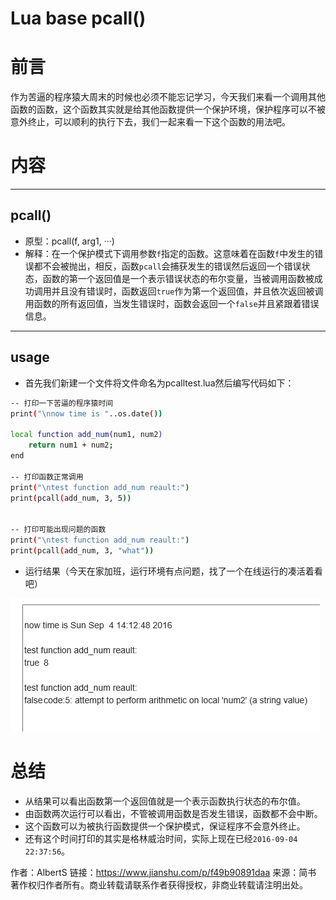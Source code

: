 # Lua base pcall()

# 前言

作为苦逼的程序猿大周末的时候也必须不能忘记学习，今天我们来看一个调用其他函数的函数，这个函数其实就是给其他函数提供一个保护环境，保护程序可以不被意外终止，可以顺利的执行下去，我们一起来看一下这个函数的用法吧。

# 内容

------

## pcall()

- 原型：pcall(f, arg1, ···)
- 解释：在一个保护模式下调用参数`f`指定的函数。这意味着在函数`f`中发生的错误都不会被抛出，相反，函数`pcall`会捕获发生的错误然后返回一个错误状态，函数的第一个返回值是一个表示错误状态的布尔变量，当被调用函数被成功调用并且没有错误时，函数返回`true`作为第一个返回值，并且依次返回被调用函数的所有返回值，当发生错误时，函数会返回一个`false`并且紧跟着错误信息。

------

## usage

- 首先我们新建一个文件将文件命名为pcalltest.lua然后编写代码如下：

```bash
-- 打印一下苦逼的程序猿时间
print("\nnow time is "..os.date())

local function add_num(num1, num2)
    return num1 + num2;
end

-- 打印函数正常调用
print("\ntest function add_num reault:")
print(pcall(add_num, 3, 5))


-- 打印可能出现问题的函数
print("\ntest function add_num reault:")
print(pcall(add_num, 3, "what"))
```

- 运行结果（今天在家加班，运行环境有点问题，找了一个在线运行的凑活着看吧）

![img](image-202006261135/2133677-f8bbac09f0805ffb.webp)

# 总结

- 从结果可以看出函数第一个返回值就是一个表示函数执行状态的布尔值。
- 由函数两次运行可以看出，不管被调用函数是否发生错误，函数都不会中断。
- 这个函数可以为被执行函数提供一个保护模式，保证程序不会意外终止。
- 还有这个时间打印的其实是格林威治时间，实际上现在已经`2016-09-04 22:37:56`。



作者：AlbertS
链接：https://www.jianshu.com/p/f49b90891daa
来源：简书
著作权归作者所有。商业转载请联系作者获得授权，非商业转载请注明出处。

 